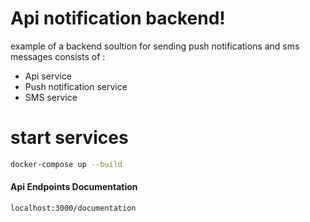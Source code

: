 # Api notification backend!
example of a backend soultion for sending push notifications and sms messages consists of :
- Api service
- Push notification service
- SMS service

# start services
```sh
docker-compose up --build
```

#### Api Endpoints Documentation
```url
localhost:3000/documentation
```
